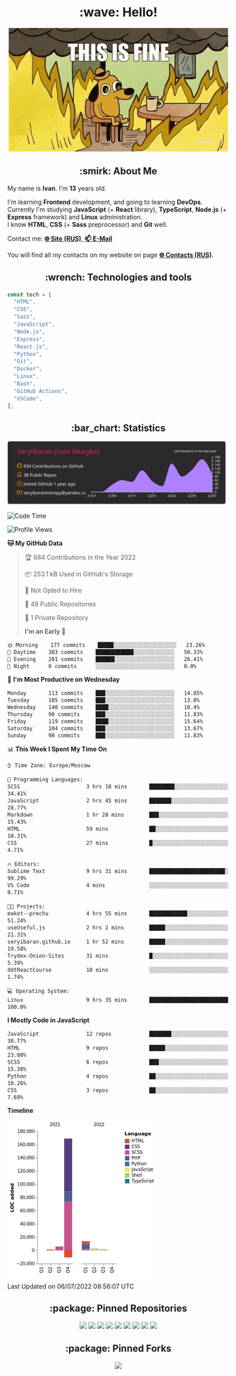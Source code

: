 <h1 align="center">:wave: Hello!</h1>

<p align="center"><img src="images/this-is-fine.gif" /></p>

<h2 align="center">:smirk: About Me</h2>

My name is **Ivan**. I'm **13** years old.

I'm learning **Frontend** development, and going to learning **DevOps**.  
Currently I'm studying **JavaScript** (+ **React** library), **TypeScript**, **Node.js** (+ **Express** framework) and **Linux** administration.  
I know **HTML**, **CSS** (+ **Sass** preprocessor) and **Git** well.

Contact me: [**:globe_with_meridians: Site (RUS)**](https://seryibaran.github.io), [**:mailbox: E-Mail**](mailto:seryibaranminepy@yandex.ru)

You will find all my contacts on my website on page [**:globe_with_meridians: Contacts (RUS)**](https://seryibaran.github.io/contacts).

<h2 align="center">:wrench: Technologies and tools</h2>

```js
const tech = [
  "HTML",
  "CSS",
  "Sass",
  "JavaScript",
  "Node.js",
  "Express",
  "React.js",
  "Python",
  "Git",
  "Docker",
  "Linux",
  "Bash",
  "GitHub Actions",
  "VSCode",
];
```

<h2 align="center">:bar_chart: Statistics</h2>

<div align="center">

<img src="https://raw.githubusercontent.com/SeryiBaran/seryibaran/master/profile-summary-card-output/monokai/0-profile-details.svg" />

</div>

<!--START_SECTION:waka-->

![Code Time](http://img.shields.io/badge/Code%20Time-0%20secs-blue)

![Profile Views](http://img.shields.io/badge/Profile%20Views-10-blue)

**🐱 My GitHub Data**

> 🏆 684 Contributions in the Year 2022
>
> 📦 253.1 kB Used in GitHub's Storage
>
> 🚫 Not Opted to Hire
>
> 📜 48 Public Repositories
>
> 🔑 1 Private Repository
>
> **I'm an Early 🐤**

```text
🌞 Morning    177 commits    █████░░░░░░░░░░░░░░░░░░░░   23.26%
🌆 Daytime    383 commits    ████████████░░░░░░░░░░░░░   50.33%
🌃 Evening    201 commits    ██████░░░░░░░░░░░░░░░░░░░   26.41%
🌙 Night      0 commits      ░░░░░░░░░░░░░░░░░░░░░░░░░   0.0%

```

📅 **I'm Most Productive on Wednesday**

```text
Monday       113 commits    ███░░░░░░░░░░░░░░░░░░░░░░   14.85%
Tuesday      105 commits    ███░░░░░░░░░░░░░░░░░░░░░░   13.8%
Wednesday    140 commits    ████░░░░░░░░░░░░░░░░░░░░░   18.4%
Thursday     90 commits     ███░░░░░░░░░░░░░░░░░░░░░░   11.83%
Friday       119 commits    ████░░░░░░░░░░░░░░░░░░░░░   15.64%
Saturday     104 commits    ███░░░░░░░░░░░░░░░░░░░░░░   13.67%
Sunday       90 commits     ███░░░░░░░░░░░░░░░░░░░░░░   11.83%

```

📊 **This Week I Spent My Time On**

```text
⌚︎ Time Zone: Europe/Moscow

💬 Programming Languages:
SCSS                     3 hrs 18 mins       ████████░░░░░░░░░░░░░░░░░   34.41%
JavaScript               2 hrs 45 mins       ███████░░░░░░░░░░░░░░░░░░   28.77%
Markdown                 1 hr 28 mins        ███░░░░░░░░░░░░░░░░░░░░░░   15.43%
HTML                     59 mins             ██░░░░░░░░░░░░░░░░░░░░░░░   10.31%
CSS                      27 mins             █░░░░░░░░░░░░░░░░░░░░░░░░   4.71%

🔥 Editors:
Sublime Text             9 hrs 31 mins       ████████████████████████░   99.29%
VS Code                  4 mins              ░░░░░░░░░░░░░░░░░░░░░░░░░   0.71%

🐱‍💻 Projects:
maket--prechu            4 hrs 55 mins       ████████████░░░░░░░░░░░░░   51.24%
useUseful.js             2 hrs 2 mins        █████░░░░░░░░░░░░░░░░░░░░   21.31%
seryibaran.github.io     1 hr 52 mins        █████░░░░░░░░░░░░░░░░░░░░   19.58%
Trydex-Onion-Sites       31 mins             █░░░░░░░░░░░░░░░░░░░░░░░░   5.39%
ddtReactCourse           10 mins             ░░░░░░░░░░░░░░░░░░░░░░░░░   1.74%

💻 Operating System:
Linux                    9 hrs 35 mins       █████████████████████████   100.0%

```

**I Mostly Code in JavaScript**

```text
JavaScript               12 repos            ███████░░░░░░░░░░░░░░░░░░   30.77%
HTML                     9 repos             █████░░░░░░░░░░░░░░░░░░░░   23.08%
SCSS                     6 repos             ███░░░░░░░░░░░░░░░░░░░░░░   15.38%
Python                   4 repos             ██░░░░░░░░░░░░░░░░░░░░░░░   10.26%
CSS                      3 repos             ██░░░░░░░░░░░░░░░░░░░░░░░   7.69%

```

**Timeline**

![Chart not found](https://raw.githubusercontent.com/SeryiBaran/SeryiBaran/master/charts/bar_graph.png)

Last Updated on 06/07/2022 08:56:07 UTC

<!--END_SECTION:waka-->

<h2 align="center">:package: Pinned Repositories</h2>

<div align="center">

<a href="https://github.com/SeryiBaran/seryibaran.github.io"><img src="https://github-readme-stats.vercel.app/api/pin/?username=SeryiBaran&repo=seryibaran.github.io" /></a>
<a href="https://github.com/SeryiBaran/useUseful.js"><img src="https://github-readme-stats.vercel.app/api/pin/?username=SeryiBaran&repo=useUseful.js" /></a>
<a href="https://github.com/SeryiBaran/Standard.css"><img src="https://github-readme-stats.vercel.app/api/pin/?username=SeryiBaran&repo=Standard.css" /></a>
<a href="https://github.com/SeryiBaran/dotfiles"><img src="https://github-readme-stats.vercel.app/api/pin/?username=SeryiBaran&repo=dotfiles" /></a>
<a href="https://github.com/SeryiBaran/tools"><img src="https://github-readme-stats.vercel.app/api/pin/?username=SeryiBaran&repo=tools" /></a>
<a href="https://github.com/SeryiBaran/ddtReactCourse"><img src="https://github-readme-stats.vercel.app/api/pin/?username=SeryiBaran&repo=ddtReactCourse" /></a>
<a href="https://github.com/SeryiBaran/ivan-pylight-shot"><img src="https://github-readme-stats.vercel.app/api/pin/?username=SeryiBaran&repo=ivan-pylight-shot" /></a>
<a href="https://github.com/SeryiBaran/mock-api"><img src="https://github-readme-stats.vercel.app/api/pin/?username=SeryiBaran&repo=mock-api" /></a>
<a href="https://github.com/SeryiBaran/learn-web"><img src="https://github-readme-stats.vercel.app/api/pin/?username=SeryiBaran&repo=learn-web" /></a>

</div>

<h2 align="center">:package: Pinned Forks</h2>

<div align="center">

<a href="https://github.com/Erghel/Answerius"><img src="https://github-readme-stats.vercel.app/api/pin/?username=Erghel&repo=Answerius" /></a>

</div>
